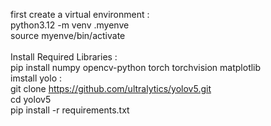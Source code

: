 first create a virtual environment : <br />
python3.12 -m venv .myenve <br />
source myenve/bin/activate <br />
<br />
Install Required Libraries : <br />
pip install numpy opencv-python torch torchvision matplotlib
<br />
imstall yolo : <br />
git clone https://github.com/ultralytics/yolov5.git <br />
cd yolov5 <br />
pip install -r requirements.txt <br />
